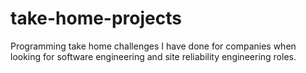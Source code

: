 # take-home-projects

Programming take home challenges I have done for companies when looking for
software engineering and site reliability engineering roles.
